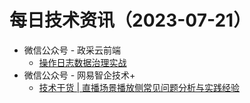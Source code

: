 # 每日技术资讯（2023-07-21）

- 微信公众号 - 政采云前端
  - [操作日志数据治理实战](https://mp.weixin.qq.com/s?__biz=Mzg3NTcwMTUzNA==&mid=2247493412&idx=1&sn=dd3f2738453691831e0aebbff32b11f2)
- 微信公众号 - 网易智企技术+
  - [技术干货 | 直播场景播放侧常见问题分析与实践经验](https://mp.weixin.qq.com/s?__biz=MzI1NTMwNDg3MQ==&mid=2247493990&idx=1&sn=69b4aa490b45d532fd9ec78e8fdca8ef)
